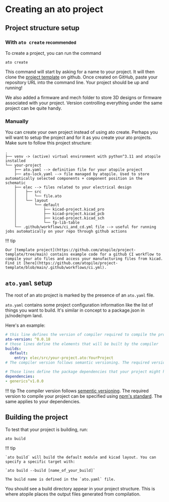 # Creating an ato project

## Project structure setup

### With `ato create` <small>recommended</small>

To create a project, you can run the command

```
ato create
```

This command will start by asking for a name to your project. It will then clone the [project template](https://github.com/atopile/project-template) on github. Once created on GitHub, paste your repository URL into the command line. Your project should be up and running!

We also added a firmware and mech folder to store 3D designs or firmware associated with your project. Version controlling everything under the same project can be quite handy.

### Manually

You can create your own project instead of using ato create. Perhaps you will want to setup the project and for it as you create your ato projects. Make sure to follow this project structure:

```{ .no-copy }
.
├── venv -> (active) virtual environment with python^3.11 and atopile installed
└── your-project
    ├── ato.yaml --> definition file for your atopile project
    ├── ato-lock.yaml --> file managed by atopile. Used to store automatically selected components + component position in the schematic
    ├── elec --> files related to your electrical design
    │    ├── src
    │    │   └── file.ato
    │    └── layout
    │        └── default
    │            ├── kicad-project.kicad_pro
    │            ├── kicad-project.kicad_pcb
    │            ├── kicad-project.kicad_sch
    │            └── fp-lib-table
    └── .github/workflows/ci_and_cd.yml file --> useful for running jobs automatically on your repo through github actions
```

!!! tip

    Our [template project](https://github.com/atopile/project-template/tree/main) contains example code for a github CI workflow to compile your ato files and access your manufacturing files from kicad. Find it [here](https://github.com/atopile/project-template/blob/main/.github/workflows/ci.yml).

## `ato.yaml` setup

The root of an ato project is marked by the presence of an `ato.yaml` file.

`ato.yaml` contains some project configuration information like the list of things you want to build. It's similar in concept to a package.json in js/node/npm land.

Here's an example:

```yaml
# this line defines the version of compiler required to compile the project
ato-version: ^0.0.18
# those lines define the elements that will be built by the compiler
builds:
  default:
    entry: elec/src/your-project.ato:YourProject
# The compiler version follows semantic versioning. The required version to compile your project can be specified using npm's standard.

# Those lines define the package dependencies that your project might have. You can specify the exact package version you want using semantic versioning.
dependencies:
- generics^v1.0.0
```

!!! tip
    The compiler version follows [sementic versioning](https://semver.org). The required version to compile your project can be specified using [npm's standard](https://docs.npmjs.com/about-semantic-versioning). The same applies to your dependencies.

## Building the project

To test that your project is building, run:

`ato build`

!!! tip

    `ato build` will build the default module and kicad layout. You can specify a specific target with:

    `ato build --build [name_of_your_build]`

    The build name is defined in the `ato.yaml` file.

You should see a build directory appear in your project structure. This is where atopile places the output files generated from compilation.

<!---
TODO: what should the user expect to see
-->
